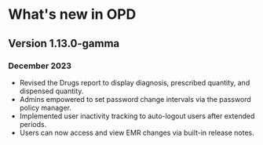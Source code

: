 # What's new in OPD

## Version 1.13.0-gamma

### December 2023

- Revised the Drugs report to display diagnosis, prescribed quantity, and dispensed quantity.
- Admins empowered to set password change intervals via the password policy manager.
- Implemented user inactivity tracking to auto-logout users after extended periods.
- Users can now access and view EMR changes via built-in release notes.
